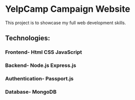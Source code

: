 # YelpCamp Campaign Website
This project is to showcase my full web development skills.

## Technologies:
### Frontend- Html CSS JavaScript
### Backend- Node.js Express.js
### Authentication- Passport.js
### Database- MongoDB
